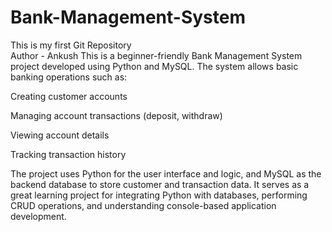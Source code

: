 # Bank-Management-System
This is my first Git Repository
<br>
Author - Ankush 
This is a beginner-friendly Bank Management System project developed using Python and MySQL. The system allows basic banking operations such as:

Creating customer accounts

Managing account transactions (deposit, withdraw)

Viewing account details

Tracking transaction history

The project uses Python for the user interface and logic, and MySQL as the backend database to store customer and transaction data. It serves as a great learning project for integrating Python with databases, performing CRUD operations, and understanding console-based application development.


